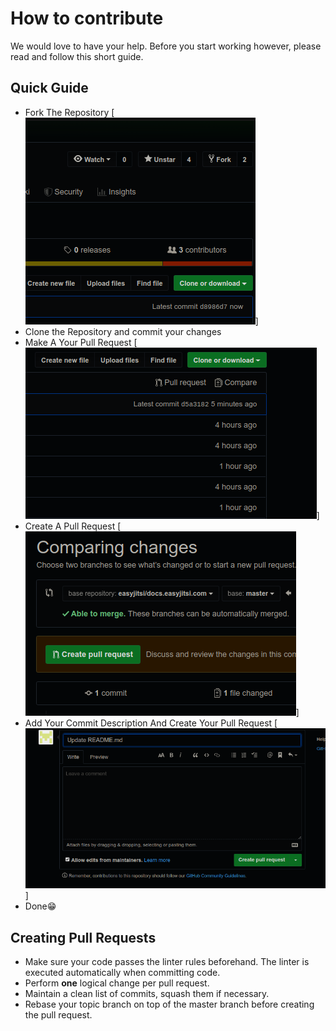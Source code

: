 # How to contribute

We would love to have your help. Before you start working however, please read
and follow this short guide.

## Quick Guide

- Fork The Repository
  [<img src="./static/img/fork.png"></img>]
- Clone the Repository and commit your changes
- Make A Your Pull Request
  [<img src="./static/img/pullrequest.png"></img>]
- Create A Pull Request
  [<img src="./static/img/createrequest.png"></img>]
- Add Your Commit Description And Create Your Pull Request
  [<img src="./static/img/comment.png"></img>]
- Done😁

## Creating Pull Requests

- Make sure your code passes the linter rules beforehand. The linter is executed
  automatically when committing code.
- Perform **one** logical change per pull request.
- Maintain a clean list of commits, squash them if necessary.
- Rebase your topic branch on top of the master branch before creating the pull
  request.
